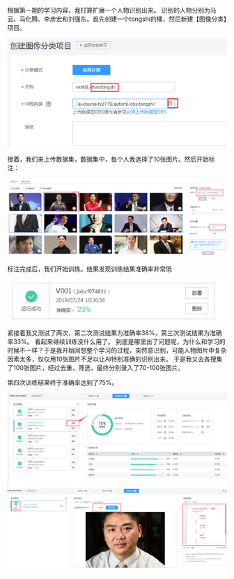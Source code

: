 根据第一期的学习内容，我打算扩展一个人物识别出来。
识别的人物分别为马云、马化腾、李彦宏和刘强东。首先创建一个tongshi的桶，然后新建【图像分类】项目。

![这是创建图像分类的截图](https://github.com/qzltianxing/ModelArts-Lab/blob/master/doc_img/QQ%E6%88%AA%E5%9B%BE20190724100848.png)

接着，我们来上传数据集，数据集中，每个人我选择了10张图片。然后开始标注：

![这是标注的截图](https://github.com/qzltianxing/ModelArts-Lab/blob/master/doc_img/QQ%E6%88%AA%E5%9B%BE20190724102334.png)

标注完成后，我们开始训练。结果发现训练结果准确率非常低

![这是标注的截图](https://github.com/qzltianxing/ModelArts-Lab/blob/master/doc_img/QQ%E6%88%AA%E5%9B%BE20190724125544.png)

紧接着我又测试了两次，第二次测试结果为准确率38%，第三次测试结果为准确率33%。 看起来继续训练没什么用了。
到底是哪里出了问题呢，为什么和学习的时候不一样？于是我开始回想整个学习的过程，突然意识到，可能人物图片中复杂因素太多，仅仅用10张图片不足以让AI特别准确的识别出来。
于是我又去各搜集了100张图片，经过去重，筛选，最终分别录入了70-100张图片。

第四次训练结果终于准确率达到了75%。 

![这是训练完成的截图](https://github.com/qzltianxing/ModelArts-Lab/blob/master/doc_img/QQ%E6%88%AA%E5%9B%BE20190724120251.png)
![这是识别完成的截图](https://github.com/qzltianxing/ModelArts-Lab/blob/master/doc_img/QQ%E6%88%AA%E5%9B%BE20190724121046.png)

